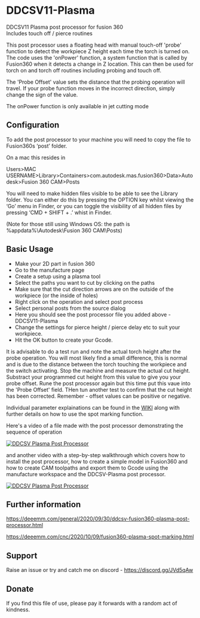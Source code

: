 # DDCSV11-Plasma

DDCSV11 Plasma post processor for fusion 360  
Includes touch off / pierce routines

This post processor uses a floating head with manual touch-off 'probe' function to detect the workpiece Z height each time the torch is turned on. The code uses the 'onPower' function, a system function that is called by Fusion360 when it detects a change in Z location. This can then be used for torch on and torch off routines including probing and touch off.

The 'Probe Offset' value sets the distance that the probing operation will travel. If your probe function moves in the incorrect direction, simply change the sign of the value.

The onPower function is only available in jet cutting mode


## Configuration

To add the post processor to your machine you will need to copy the file to Fusion360s ‘post’ folder.

On a mac this resides in

Users>MAC USERNAME>Library>Containers>com.autodesk.mas.fusion360>Data>Autodesk>Fusion 360 CAM>Posts

You will need to make hidden files visible to be able to see the Library folder. You can either do this by pressing the OPTION key whilst viewing the ‘Go’ menu in Finder, or you can toggle the visibility of all hidden files by pressing ‘CMD + SHIFT + .’ whist in Finder.

(Note for those still using Windows OS: the path is %appdata%\Autodesk\Fusion 360 CAM\Posts)


## Basic Usage

- Make your 2D part in fusion 360
- Go to the manufacture page
- Create a setup using a plasma tool
- Select the paths you want to cut by clicking on the paths 
- Make sure that the cut direction arrows are on the outside of the workpiece (or the inside of holes)
- Right click on the operation and select post process
- Select personal posts from the source dialog
- Here you should see the post processor file you added above - DDCSV11-Plasma
- Change the settings for pierce height / pierce delay etc to suit your workpiece.
- Hit the OK button to create your Gcode.  

It is advisable to do a test run and note the actual torch height after the probe operation. You will most likely find a small difference, this is normal and is due to the distance between the torch touching the workpiece and the switch activating. Stop the machine and measure the actual cut height. Substract your programmed cut height from this value to give you your probe offset. Rune the post processor again but this time put this vaue into the 'Probe Offset' field. THen tun another test to confirm that the cut height has been corrected. Remember - offset values can be positive or negative.

Individual parameter explainations can be found in the [WIKI](https://github.com/DeeEmm/DDCSV11-Plasma/wiki) along with further details on how to use the spot marking function.

Here's a video of a file made with the post processor demonstrating the sequence of operation

[![DDCSV Plasma Post Processor](http://img.youtube.com/vi/roLoUEFVtAE/0.jpg)](http://www.youtube.com/watch?v=roLoUEFVtAE "Video Title")

and another video with a step-by-step walkthrough which covers how to install the post processor, how to create a simple model in Fusion360 and how to create CAM toolpaths and export them to Gcode using the manufacture workspace and the DDCSV-Plasma post processor.

[![DDCSV Plasma Post Processor](http://img.youtube.com/vi/FzAZNHg6ciQ/0.jpg)](http://www.youtube.com/watch?v=FzAZNHg6ciQ "Video Title")


## Further information

https://deeemm.com/general/2020/09/30/ddcsv-fusion360-plasma-post-processor.html

https://deeemm.com/cnc/2020/10/09/fusion360-plasma-spot-marking.html


## Support

Raise an issue or try and catch me on discord - https://discord.gg/JVd5qAw

## Donate

If you find this file of use, please pay it forwards with a random act of kindness.


